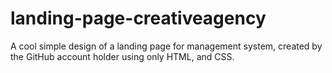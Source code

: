 # landing-page-creativeagency
A cool simple design of a landing page for management system, created by the GitHub account holder using only HTML, and CSS.
